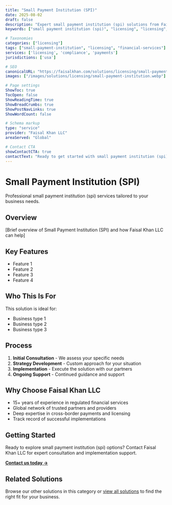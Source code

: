 ```yaml
---
title: "Small Payment Institution (SPI)"
date: 2025-08-02
draft: false
description: "Expert small payment institution (spi) solutions from Faisal Khan LLC"
keywords: ["small payment institution (spi)", "licensing", "licensing", "compliance", "faisal khan"]

# Taxonomies
categories: ["licensing"]
tags: ["small-payment-institution", "licensing", "financial-services"]
services: ['licensing', 'compliance', 'payments']
jurisdictions: ['usa']

# SEO
canonicalURL: "https://faisalkhan.com/solutions/licensing/small-payment-institution/"
images: ["/images/solutions/licensing/small-payment-institution.webp"]

# Page settings
ShowToc: true
TocOpen: false
ShowReadingTime: true
ShowBreadCrumbs: true
ShowPostNavLinks: true
ShowWordCount: false

# Schema markup
type: "service"
provider: "Faisal Khan LLC"
areaServed: "Global"

# Contact CTA
showContactCTA: true
contactText: "Ready to get started with small payment institution (spi)? Contact Faisal Khan LLC for expert consultation."
---
```

# Small Payment Institution (SPI)

Professional small payment institution (spi) services tailored to your business needs.

## Overview

[Brief overview of Small Payment Institution (SPI) and how Faisal Khan LLC can help]

## Key Features

- Feature 1
- Feature 2  
- Feature 3
- Feature 4

## Who This Is For

This solution is ideal for:

- Business type 1
- Business type 2
- Business type 3

## Process

1. **Initial Consultation** - We assess your specific needs
2. **Strategy Development** - Custom approach for your situation  
3. **Implementation** - Execute the solution with our partners
4. **Ongoing Support** - Continued guidance and support

## Why Choose Faisal Khan LLC

- 15+ years of experience in regulated financial services
- Global network of trusted partners and providers
- Deep expertise in cross-border payments and licensing
- Track record of successful implementations

## Getting Started

Ready to explore small payment institution (spi) options? Contact Faisal Khan LLC for expert consultation and implementation support.

**[Contact us today →](mailto:contact@faisalkhan.com)**

## Related Solutions

Browse our other solutions in this category or [view all solutions](/solutions/) to find the right fit for your business.

